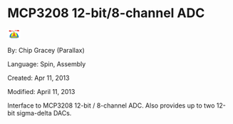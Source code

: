 # MCP3208 12-bit/8-channel ADC

![logo_icon.gif](logo_icon.gif)

By: Chip Gracey (Parallax)

Language: Spin, Assembly

Created: Apr 11, 2013

Modified: April 11, 2013

Interface to MCP3208 12-bit / 8-channel ADC. Also provides up to two 12-bit sigma-delta DACs.
